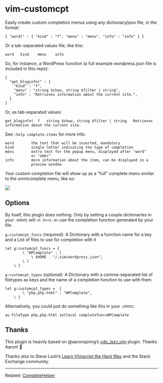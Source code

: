 # vim-customcpt

Easily create custom completion menus using any dictionary/json file, in the format:

`{ "word(" : { "kind" : "f", "menu" : "menu", "info" : "info" } }`

*Or* a tab-separated values file, like this:

`word   kind    menu    info`

So, for instance, a WordPress function (a full example wordpress.json file is included in this repo):

```
{
  "get_bloginfo(" : {
    "kind" : "f",
    "menu" : "string $show, string $filter | string",
    "info" : "Retrieves information about the current site.",
  }
}
```


Or, as tab-separated values:

`get_bloginfo(	f	string $show, string $filter | string	Retrieves information about the current site.`

See `:help complete-items` for more info:

```
word		the text that will be inserted, mandatory
kind		single letter indicating the type of completion
menu		extra text for the popup menu, displayed after "word"
            or "abbr"
info		more information about the item, can be displayed in a
            preview window
```

Your custom completion file will show up as a "full" complete menu similar to the omnicomplete menu, like so:

![](http://i.imgur.com/rxbVIdH.png)

## Options

By itself, this plugin does nothing. Only by setting a couple dictionaries in your .vimrc will `<C-X><C-U>` use the completion function generated by your file.

`g:customcpt_funcs` (required): A Dictionary with a function name for a key and a List of files to use for completion with it

```
let g:customcpt_funcs = {
		\ "WPComplete" : [
			\ $HOME . "/.vim/wordpress.json",
		\ ]
	\ }
```

`g:customcpt_types` (optional): A Dictionary with a comma-separated list of filetypes as keys and the name of a completion function to use with them

```
let g:customcpt_types =  {
        \ "php,php.html" : "WPComplete",
	\ }
```

Alternatively, you could just do something like this in your .vimrc:

`au FileType php,php.html setlocal completefunc=WPComplete`

## Thanks

This plugin is heavily based on @aaronspring&rsquo;s [cdo_lazy_vim](https://github.com/aaronspring/cdo_lazy_vim) plugin. Thanks Aaron! &#x1F44B;

Thanks also to Steve Losh&rsquo;s [Learn Vimscript the Hard Way](http://learnvimscriptthehardway.stevelosh.com) and the Stack Exchange community.

---

Related: [CompleteHelper](http://www.vim.org/scripts/script.php?script_id=3914)
